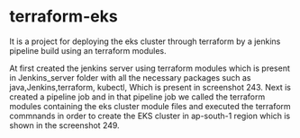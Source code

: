 # terraform-eks
It is a project for deploying the eks cluster through terraform by a jenkins pipeline build using an terraform modules.

At first created the jenkins server using terraform modules which is present in Jenkins_server folder with all the necessary packages such as java,Jenkins,terraform, kubectl, Which is present in screenshot 243.
Next is created a pipeline job and in that pipeline job we called the terraform modules containing the eks cluster module files and executed the terraform commnands in order to create the EKS cluster in ap-south-1 region which is shown in the screenshot 249.
